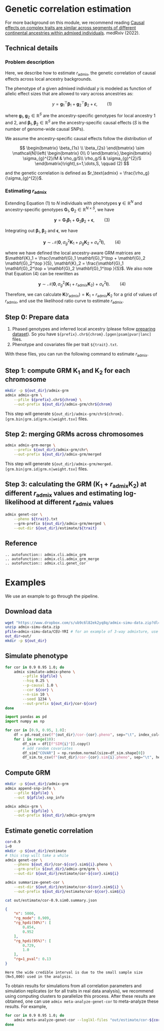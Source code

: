 # Genetic correlation estimation
For more background on this module, we recommend reading [Causal effects on complex traits are similar across segments of different continental ancestries within admixed individuals](https://www.medrxiv.org/content/10.1101/2022.08.16.22278868v1). medRxiv (2022).
## Technical details
### Problem description
Here, we describe how to estimate $r_\text{admix}$, the genetic correlation of causal effects across local ancestry backgrounds. 

The phenotype of a given admixed individual $y$ is modeled as function of allelic effect sizes that are allowed to vary across ancestries as:

$$
y = \mathbf{g}_1^\top \boldsymbol{\beta}_1 + \mathbf{g}_2^\top \boldsymbol{\beta}_2 + \epsilon, \qquad (1)
$$

where $\mathbf{g}_1, \mathbf{g}_2 \in \mathbb{R}^S$ are the ancestry-specific genotypes for local ancestry 1 and 2, and $\boldsymbol{\beta}_1, \boldsymbol{\beta}_2 \in \mathbb{R}^S$ are the ancestry-specific causal effects ($S$ is the number of genome-wide causal SNPs).

We assume the ancestry-specific causal effects follow the distribution of

$$
\begin{bmatrix} 
\beta_{1s} \\
\beta_{2s}
\end{bmatrix}
\sim \mathcal{N}\left(
\begin{bmatrix}
0\\
0
\end{bmatrix},\begin{bmatrix}
\sigma_{g}^{2}/M & \rho_g/S\\
\rho_g/S & \sigma_{g}^{2}/S
\end{bmatrix}\right),s=1,\dots,S, \qquad (2)
$$

and the genetic correlation is defined as $r_\text{admix} = \frac{\rho_g}{\sigma_{g}^{2}}$.

### Estimating $r_\text{admix}$

Extending Equation (1) to $N$ individuals with phenotypes $\mathbf{y} \in \mathbb{R}^N$ and ancestry-specific genotypes $\mathbf{G}_1, \mathbf{G}_2 \in \mathbb{R}^{N \times S}$, we have

$$
\mathbf{y} = \mathbf{G}_1 \boldsymbol{\beta}_1 + \mathbf{G}_2 \boldsymbol{\beta}_2 + \boldsymbol{\epsilon}, \qquad (3)
$$

Integrating out $\boldsymbol{\beta}_1, \boldsymbol{\beta}_2$ and $\boldsymbol{\epsilon}$, we have

$$
\mathbf{y} \sim \mathcal{N}\left(
\mathbf{0}, \sigma_g^2 \mathbf{K}_1 + \rho_g \mathbf{K}_2 + \sigma_e^2 \mathbf{I} \right), \qquad (4)
$$

where we have defined the local ancestry-aware GRM matrices are $\mathbf{K}_1 = \frac{\mathbf{G}_1 \mathbf{G}_1^\top + \mathbf{G}_2 \mathbf{G}_2^\top }{S}, \mathbf{K}_2 = \frac{\mathbf{G}_1 \mathbf{G}_2^\top + \mathbf{G}_2 \mathbf{G}_1^\top }{S}$. We also note that Equation (4) can be rewritten as

$$
\mathbf{y} \sim \mathcal{N}\left(
\mathbf{0}, \sigma_g^2 (\mathbf{K}_1 + r_\text{admix} \mathbf{K}_2) + \sigma_e^2 \mathbf{I} \right). \qquad (4)
$$

Therefore, we can calculate $\mathbf{K}(r_\text{admix}) = \mathbf{K}_1 + r_\text{admix} \mathbf{K}_2$ for a grid of values of $r_\text{admix}$, and use the likelihood ratio curve to estimate $r_\text{admix}$.

## Step 0: Prepare data
1. Phased genotypes and inferred local ancestry (please follow [preparing dataset](../prepare-dataset.md)). So you have `${prefix}.chr${chrom}.[pgen|psam|pvar|lanc]` files.
2. Phenotype and covariates file per trait `${trait}.txt`.

With these files, you can run the following command to estimate $r_\text{admix}$.
## Step 1: compute GRM $\mathbf{K}_1$ and $\mathbf{K}_2$ for each chromosome

```bash
mkdir -p ${out_dir}/admix-grm
admix admix-grm \
    --pfile ${prefix}.chr${chrom} \
    --out-prefix ${out_dir}/admix-grm/chr${chrom}
```
This step will generate `${out_dir}/admix-grm/chr${chrom}.[grm.bin|grm.id|grm.n|weight.tsv]` files.

## Step 2: merging GRMs across chromosomes

```bash
admix admix-grm-merge \
    --prefix ${out_dir}/admix-grm/chr\
    --out-prefix ${out_dir}/admix-grm/merged
```
This step will generate `${out_dir}/admix-grm/merged.[grm.bin|grm.id|grm.n|weight.tsv]` files.

## Step 3: calculating the GRM ($\mathbf{K}_1 + r_\text{admix} \mathbf{K}_2)$ at different $r_\text{admix}$ values and estimating log-likelihood at different $r_\text{admix}$ values

```bash
admix genet-cor \
    --pheno ${trait}.txt
    --grm-prefix ${out_dir}/admix-grm/merged \
    --out-dir ${out_dir}/estimate/${trait}
```

## Reference

```{eval-rst}
.. autofunction:: admix.cli.admix_grm
.. autofunction:: admix.cli.admix_grm_merge
.. autofunction:: admix.cli.genet_cor
```


# Examples
We use an example to go through the pipeline.

## Download data
```bash
wget "https://www.dropbox.com/s/ub9c6l82ek2yq8q/admix-simu-data.zip?dl=1" -O admix-simu-data.zip
unzip admix-simu-data.zip
pfile=admix-simu-data/CEU-YRI # for an example of 3-way admixture, use pfile=admix-simu-data/CEU-YRI-PEL
out_dir=out/
mkdir -p ${out_dir}
```

## Simulate phenotype
```bash
for cor in 0.9 0.95 1.0; do
    admix simulate-admix-pheno \
        --pfile ${pfile} \
        --hsq 0.25 \
        --p-causal 1.0 \
        --cor ${cor} \
        --n-sim 10 \
        --seed 1234 \
        --out-prefix ${out_dir}/cor-${cor}
done
```

```python
import pandas as pd
import numpy as np

for cor in [0.9, 0.95, 1.0]:
    df = pd.read_csv(f"{out_dir}/cor-{cor}.pheno", sep="\t", index_col=0)
    for i in range(10):
        df_sim = df[[f"SIM{i}"]].copy()
        # add random covariates
        df_sim["COVAR"] = np.random.normal(size=df_sim.shape[0])
        df_sim.to_csv(f"{out_dir}/cor-{cor}.sim{i}.pheno", sep="\t", header=True)
```

## Compute GRM
```bash
mkdir -p ${out_dir}/admix-grm
admix append-snp-info \
    --pfile ${pfile} \
    --out ${pfile}.snp_info

admix admix-grm \
    --pfile ${pfile} \
    --out-prefix ${out_dir}/admix-grm/grm
```

## Estimate genetic correlation
```bash
cor=0.9
i=0
mkdir -p ${out_dir}/estimate
# this step will take a while
admix genet-cor \
    --pheno ${out_dir}/cor-${cor}.sim${i}.pheno \
    --grm-prefix ${out_dir}/admix-grm/grm \
    --out-dir ${out_dir}/estimate/cor-${cor}.sim${i}

admix summarize-genet-cor \
    --est-dir ${out_dir}/estimate/cor-${cor}.sim${i} \
    --out-prefix ${out_dir}/estimate/cor-${cor}.sim${i}

cat out/estimate/cor-0.9.sim0.summary.json
```

```json
{
    "n": 5000,
    "rg_mode": 0.909,
    "rg_hpdi(50%)": [
        0.854,
        0.952
    ],
    "rg_hpdi(95%)": [
        0.729,
        1.0
    ],
    "rg=1_pval": 0.13
}
```
```{note}
Here the wide credible interval is due to the small sample size (N=5,000) used in the analysis.
```

To obtain results for simulations from all correlation parameters and simulation replicates (or for all traits in real data analysis), we recommend using computing clusters to parallelize this process. After these results are obtained, one can use `admix meta-analyze-genet-cor` to meta-analyze these results. For example,

```bash
for cor in 0.9 0.95 1.0; do
    admix meta-analyze-genet-cor --loglkl-files "out/estimate/cor-${cor}.sim*.loglkl.txt"
done
```
